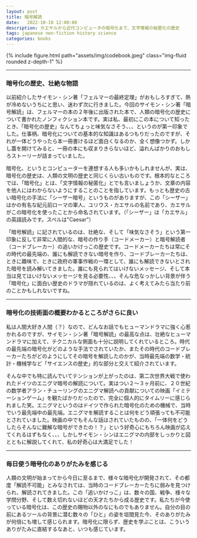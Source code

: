 ```yaml
---
layout: post
title: 暗号解読
date:   2022-10-10 12:00:00
description: カエサルから近代コンピュータの暗号化まで、文字情報の秘匿化の歴史
tags: japanese non-fiction history science
categories: books
---
```


<div class="row mt-3">
    <div class="col-sm mt-3 mt-md-0">
        {% include figure.html path="assets/img/codebook.jpeg" class="img-fluid rounded z-depth-1" %}
    </div>
</div>

<hr>

### 暗号化の歴史、壮絶な物語

以前紹介したサイモン・シン著「フェルマーの最終定理」がおもしろすぎて、熱が冷めないうちにと思い、迷わず次に行きました。今回のサイモン・シン著「暗号解読」は、フェルマーの本の２年後に出版された本で、人類の暗号化の歴史について書かれたノンフィクション本です。実は私、最初にこの本について知ったとき、「暗号化の歴史」なんてちょっと味気なさそう、、、というのが第一印象でした。仕事柄、暗号化についての基本的な知識はあるつもりだったのですが、それが一体どうやったら本一冊書けるほど面白くなるのか、全く想像つかず。しかし蓋を開けてみると、一冊の本にも収まりきらないほど、溢れんばかりのおもしろストーリーが詰まっていました。

暗号化、というとコンピューターを連想する人も多いかもしれませんが、実は、暗号化の歴史は、人類の文明の歴史と同じくらい古いものです。根本的なところでは、「暗号化」とは、「文字情報の秘匿化」とでも言いましょうか、文章の内容を他人にはわからないようにすることのことを指しています。もっとも歴史の古い暗号化の手法に「シーザー暗号」というものがありますが、この「シーザー」はかの有名な紀元前ローマの軍人、ユリウス・カエサルの名前であり、カエサルがこの暗号化を使ったことから命名されています。（「シーザー」は「カエサル」の英語読みです。スペルは"Caesar"）

「暗号解読」に記されているのは、壮絶な、そして「味気なさそう」という第一印象に反して非常に人間的な、暗号の作り手（コードメーカー）と暗号解読者（コードブレーカー）の追いかけっこの歴史です。コードメーカーたちは常にその時代の最先端の、誰にも解読できない暗号を作り、コードブレーカーたちは、ときに趣味で、ときに政府の軍事作戦の一環として、誰にも解読できないとされた暗号を読み解いてきました。誰にも見られてはいけないメッセージ、そして本当は見てはいけないメッセージを見る必要性、、、そんな危なっかしい背景が伴う「暗号化」に面白い歴史のドラマが隠れているのは、よく考えてみたら当たり前のことかもしれないですね。

<hr>

### 暗号化の技術面の概要わかるところがさらに良い

私は人間大好き人間（？）なので、どんなお話でもヒューマンドラマに強く心惹かれるのですが、サイモン・シン著「暗号解読」の最高な点は、壮絶なヒューマンドラマに加えて、テクニカルな側面も十分に説明してくれているところ。時代の最先端の暗号化がどのような手法でされていたか、またその時代のコードブレーカーたちがどのようにしてその暗号を解読したのかが、当時最先端の数学・統計・機械学など「サイエンスの歴史」的な部分と交えて紹介されています。

そんな中でも特に読んでいてテンションが上がったのは、第二次世界大戦で使われたドイツのエニグマ暗号の解読について。実はつい２〜３ヶ月前に、２０世紀の数学者アラン・チューリングのエニグマ解読への貢献についての映画「イミテーションゲーム」を観たばかりだったので、完全に個人的にタイムリーに感じられました笑。エニグマというのはドイツで作られた暗号化のための機械で、当時でいう最先端中の最先端。エニグマを解読することは何をどう頑張っても不可能とされていました。映画の中でもそんな話はされていたものの、「一体何をどうしたらそんなに難解な暗号ができたの！？」という好奇心にもちろん映画が応えてくれるはずもなく、、、しかしサイモン・シンはエニグマの内部をしっかりと図とともに解説してくれて、私の好奇心は大満足でした！

<hr>

### 毎日使う暗号化のありがたみを感じる

人類の文明が始まってから今日に至るまで、様々な暗号化が開発されて、その都度「解読不可能」とみなされては、当時のコードブレーカーたちに弱みを見つけられ、解読されてきました。この「追いかけっこ」は、数々の国、戦争、様々な学問分野、そして数え切れないほどの天才たちから成る歴史です。私たちが今使っている暗号化は、この歴史の賜物以外のなにものでもありません。自分の目の前にあるツールの背景に潜む数々の「ひと」の姿を垣間見た今、そのありがたみが何倍にも増して感じられます。暗号化に限らず、歴史を学ぶことは、こういうありがたみに直結するなあと、いつも感じています。
